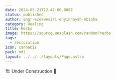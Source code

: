 ```yaml
---
date: 2024-05-21T12:47:00.000Z
status: published
author: engr-ezekwesiri-enyinnayah-obioha
category: Healing
title: Herbs
image: https://source.unsplash.com/random?herbs
tags:
  - restoration
icon: cannabis
pack: mdi
layout: ../../../layouts/Page.astro
---
```

🏗️ Under Construction 🚧
